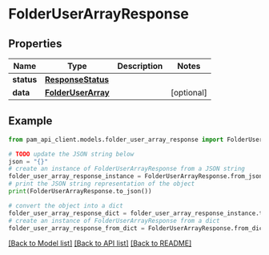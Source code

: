 # FolderUserArrayResponse


## Properties

Name | Type | Description | Notes
------------ | ------------- | ------------- | -------------
**status** | [**ResponseStatus**](ResponseStatus.md) |  | 
**data** | [**FolderUserArray**](FolderUserArray.md) |  | [optional] 

## Example

```python
from pam_api_client.models.folder_user_array_response import FolderUserArrayResponse

# TODO update the JSON string below
json = "{}"
# create an instance of FolderUserArrayResponse from a JSON string
folder_user_array_response_instance = FolderUserArrayResponse.from_json(json)
# print the JSON string representation of the object
print(FolderUserArrayResponse.to_json())

# convert the object into a dict
folder_user_array_response_dict = folder_user_array_response_instance.to_dict()
# create an instance of FolderUserArrayResponse from a dict
folder_user_array_response_from_dict = FolderUserArrayResponse.from_dict(folder_user_array_response_dict)
```
[[Back to Model list]](../README.md#documentation-for-models) [[Back to API list]](../README.md#documentation-for-api-endpoints) [[Back to README]](../README.md)


